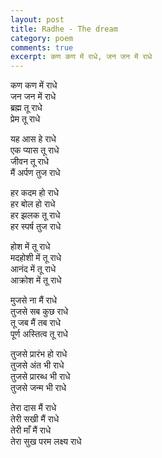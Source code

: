 ```yaml
---
layout: post
title: Radhe - The dream
category: poem
comments: true
excerpt: कण कण में राधे, जन जन में राधे
---
```


कण कण में राधे    
जन जन में राधे    
ब्रह्म तू राधे    
प्रेम तू राधे    
   
यह आस हे राधे    
एक प्यास तू राधे    
जीवन तू राधे    
मैं अर्पण तुज राधे    
   
हर कदम हो राधे    
हर बोल हो राधे    
हर झलक तू राधे    
हर स्पर्ष तुज राधे    
   
होश में तू राधे    
मदहोशी में तू राधे    
आनंद में तू राधे    
आक्रोश में तू राधे    
   
मुजसे ना मैं राधे    
तुजसे सब कुछ राधे    
तू जब मैं तब राधे    
पूर्ण अस्तित्व तू राधे    
   
तुजसे प्रारंभ हो राधे    
तुजसे अंत भी राधे    
तुजसे प्रारब्ध भी राधे    
तुजसे जन्म भी राधे    
   
तेरा दास मैं राधे    
तेरी सखी मैं राधे    
तेरी माँ मैं राधे    
तेरा सुख परम लक्ष्य राधे  
